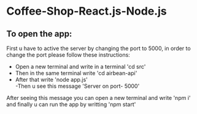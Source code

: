 # Coffee-Shop-React.js-Node.js
## To open the app: 
First u have to active the server by changing the port to 5000, in order to change the port please follow these instructions: 
- Open a new terminal and write in a terminal 'cd src'
- Then in the same terminal write 'cd airbean-api'
- After that write 'node app.js'  
-Then u see this message 'Server on port- 5000'

After seeing this message you can open a new terminal and write 'npm i'
and finally u can run the app by writting 'npm start'
